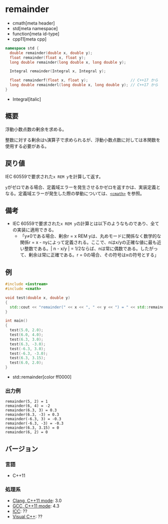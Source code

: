 # remainder
* cmath[meta header]
* std[meta namespace]
* function[meta id-type]
* cpp11[meta cpp]

```cpp
namespace std {
  double remainder(double x, double y);
  float remainder(float x, float y);
  long double remainder(long double x, long double y);

  Integral remainder(Integral x, Integral y);

  float remainderf(float x, float y);                   // C++17 から
  long double remainderl(long double x, long double y); // C++17 から
}
```
* Integral[italic]

## 概要
浮動小数点数の剰余を求める。

整数に対する剰余は`%`演算子で求められるが、浮動小数点数に対しては本関数を使用する必要がある。


## 戻り値
IEC 60559で要求された`x REM y`を計算して返す。

`y`がゼロである場合、定義域エラーを発生させるかゼロを返すかは、実装定義となる。定義域エラーが発生した際の挙動については、[`<cmath>`](../cmath.md) を参照。


## 備考
- IEC 60559で要求された`x REM y`の計算とは以下のようなものであり、全ての実装に適用できる。
    - 「y≠0である場合、剰余r = x REM yは、丸めモードに関係なく数学的な関係r = x - nyによって定義される。ここで、nはx/yの正確な値に最も近い整数である。| n - x/y | = 1/2ならば、nは常に偶数である。したがって、剰余は常に正確である。r = 0の場合、その符号はxの符号とする」


## 例
```cpp example
#include <iostream>
#include <cmath>

void test(double x, double y)
{
  std::cout << "remainder(" << x << ", " << y << ") = " << std::remainder(x, y) << std::endl;
}

int main()
{
  test(5.0, 2.0);
  test(6.0, 4.0);
  test(6.3, 3.0);
  test(6.3, -3.0);
  test(-6.3, 3.0);
  test(-6.3, -3.0);
  test(6.3, 3.15);
  test(6.0, 2.0);
}
```
* std::remainder[color ff0000]

### 出力例
```
remainder(5, 2) = 1
remainder(6, 4) = -2
remainder(6.3, 3) = 0.3
remainder(6.3, -3) = 0.3
remainder(-6.3, 3) = -0.3
remainder(-6.3, -3) = -0.3
remainder(6.3, 3.15) = 0
remainder(6, 2) = 0
```

## バージョン
### 言語
- C++11

### 処理系
- [Clang, C++11 mode](/implementation.md#clang): 3.0
- [GCC, C++11 mode](/implementation.md#gcc): 4.3
- [ICC](/implementation.md#icc): ??
- [Visual C++](/implementation.md#visual_cpp): ??
